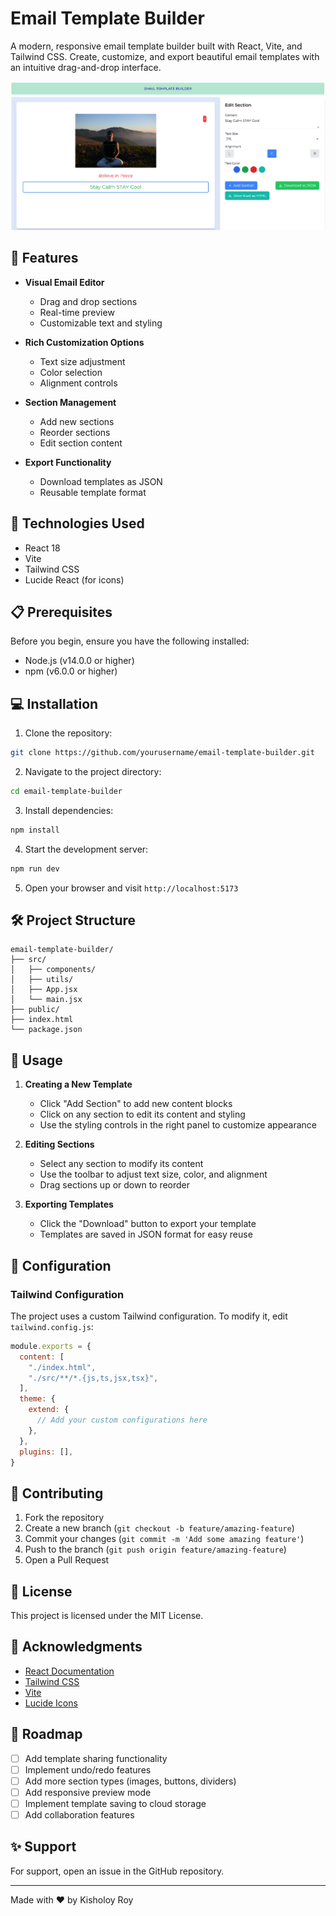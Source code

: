 # Email Template Builder

A modern, responsive email template builder built with React, Vite, and Tailwind CSS. Create, customize, and export beautiful email templates with an intuitive drag-and-drop interface.

![Email Template Builder Screenshot](./src/assets/screenshot.png)

## 🌟 Features

- **Visual Email Editor**
  - Drag and drop sections
  - Real-time preview
  - Customizable text and styling

- **Rich Customization Options**
  - Text size adjustment
  - Color selection
  - Alignment controls

- **Section Management**
  - Add new sections
  - Reorder sections
  - Edit section content

- **Export Functionality**
  - Download templates as JSON
  - Reusable template format

## 🚀 Technologies Used

- React 18
- Vite
- Tailwind CSS
- Lucide React (for icons)

## 📋 Prerequisites

Before you begin, ensure you have the following installed:
- Node.js (v14.0.0 or higher)
- npm (v6.0.0 or higher)

## 💻 Installation

1. Clone the repository:
```bash
git clone https://github.com/yourusername/email-template-builder.git
```

2. Navigate to the project directory:
```bash
cd email-template-builder
```

3. Install dependencies:
```bash
npm install
```

4. Start the development server:
```bash
npm run dev
```

5. Open your browser and visit `http://localhost:5173`

## 🛠️ Project Structure

```
email-template-builder/
├── src/
│   ├── components/
│   ├── utils/
│   ├── App.jsx
│   └── main.jsx
├── public/
├── index.html
└── package.json
```

## 📝 Usage

1. **Creating a New Template**
   - Click "Add Section" to add new content blocks
   - Click on any section to edit its content and styling
   - Use the styling controls in the right panel to customize appearance

2. **Editing Sections**
   - Select any section to modify its content
   - Use the toolbar to adjust text size, color, and alignment
   - Drag sections up or down to reorder

3. **Exporting Templates**
   - Click the "Download" button to export your template
   - Templates are saved in JSON format for easy reuse

## 🔧 Configuration

### Tailwind Configuration

The project uses a custom Tailwind configuration. To modify it, edit `tailwind.config.js`:

```javascript
module.exports = {
  content: [
    "./index.html",
    "./src/**/*.{js,ts,jsx,tsx}",
  ],
  theme: {
    extend: {
      // Add your custom configurations here
    },
  },
  plugins: [],
}
```

## 🤝 Contributing

1. Fork the repository
2. Create a new branch (`git checkout -b feature/amazing-feature`)
3. Commit your changes (`git commit -m 'Add some amazing feature'`)
4. Push to the branch (`git push origin feature/amazing-feature`)
5. Open a Pull Request

## 📜 License

This project is licensed under the MIT License.

## 👏 Acknowledgments

- [React Documentation](https://reactjs.org/)
- [Tailwind CSS](https://tailwindcss.com/)
- [Vite](https://vitejs.dev/)
- [Lucide Icons](https://lucide.dev/)

## 🎯 Roadmap

- [ ] Add template sharing functionality
- [ ] Implement undo/redo features
- [ ] Add more section types (images, buttons, dividers)
- [ ] Add responsive preview mode
- [ ] Implement template saving to cloud storage
- [ ] Add collaboration features

## ✨ Support

For support, open an issue in the GitHub repository.

---

Made with ❤️ by Kisholoy Roy
